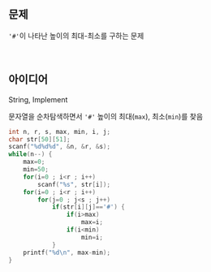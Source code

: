 ## 문제
`'#'`이 나타난 높이의 최대-최소를 구하는 문제

<br/>

## 아이디어
String, Implement

문자열을 순차탐색하면서 `'#'` 높이의 최대(`max`), 최소(`min`)를 찾음
```c
int n, r, s, max, min, i, j;
char str[50][51];
scanf("%d%d%d", &n, &r, &s);
while(n--) {
	max=0;
	min=50;
	for(i=0 ; i<r ; i++)
		scanf("%s", str[i]);
	for(i=0 ; i<r ; i++)
		for(j=0 ; j<s ; j++)
			if(str[i][j]=='#') {
				if(i>max)
					max=i;
				if(i<min)
					min=i;
			}
	printf("%d\n", max-min);
}
```